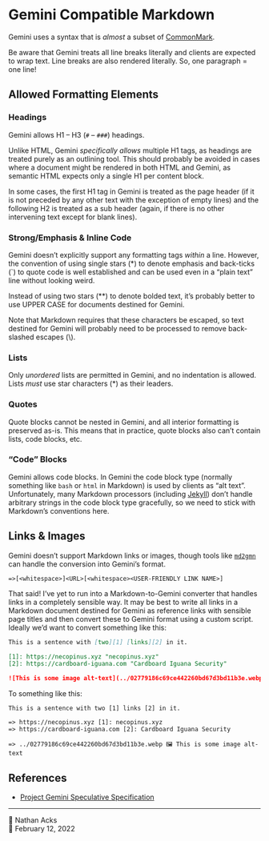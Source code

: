 # Gemini Compatible Markdown

Gemini uses a syntax that is *almost* a subset of [CommonMark](https://spec.commonmark.org/current/).

Be aware that Gemini treats all line breaks literally and clients are expected to wrap text. Line breaks are also rendered literally. So, one paragraph = one line!

## Allowed Formatting Elements

### Headings

Gemini allows H1 – H3 (`#` – `###`) headings.

Unlike HTML, Gemini *specifically allows* multiple H1 tags, as headings are treated purely as an outlining tool. This should probably be avoided in cases where a document might be rendered in both HTML and Gemini, as semantic HTML expects only a single H1 per content block.

In some cases, the first H1 tag in Gemini is treated as the page header (if it is not preceded by any other text with the exception of empty lines) and the following H2 is treated as a sub header (again, if there is no other intervening text except for blank lines).

### Strong/Emphasis & Inline Code

Gemini doesn’t explicitly support any formatting tags *within* a line. However, the convention of using single stars (\*) to denote emphasis and back-ticks (\`) to quote code is well established and can be used even in a “plain text” line without looking weird.

Instead of using two stars (\*\*) to denote bolded text, it’s probably better to use UPPER CASE for documents destined for Gemini.

Note that Markdown requires that these characters be escaped, so text destined for Gemini will probably need to be processed to remove back-slashed escapes (\\).

### Lists

Only *unordered* lists are permitted in Gemini, and no indentation is allowed. Lists *must* use star characters (\*) as their leaders.

### Quotes

Quote blocks cannot be nested in Gemini, and all interior formatting is preserved as-is. This means that in practice, quote blocks also can’t contain lists, code blocks, etc.

### “Code” Blocks

Gemini allows code blocks. In Gemini the code block type (normally something like `bash` or `html` in Markdown) is used by clients as “alt text”. Unfortunately, many Markdown processors (including [Jekyll](https://jekyllrb.com/)) don’t handle arbitrary strings in the code block type gracefully, so we need to stick with Markdown’s conventions here.

## Links & Images

Gemini doesn’t support Markdown links or images, though tools like [`md2gmn`](https://github.com/tdemin/gmnhg#md2gmn) can handle the conversion into Gemini’s format.

```
=>[<whitespace>]<URL>[<whitespace><USER-FRIENDLY LINK NAME>]
```

That said! I’ve yet to run into a Markdown-to-Gemini converter that handles links in a completely sensible way. It may be best to write all links in a Markdown document destined for Gemini as reference links with sensible page titles and then convert these to Gemini format using a custom script. Ideally we’d want to convert something like this:

```markdown
This is a sentence with [two][1] [links][2] in it.

[1]: https://necopinus.xyz "necopinus.xyz"
[2]: https://cardboard-iguana.com "Cardboard Iguana Security"

![This is some image alt-text](../02779186c69ce442260bd67d3bd11b3e.webp)
```

To something like this:

```gemini
This is a sentence with two [1] links [2] in it.

=> https://necopinus.xyz [1]: necopinus.xyz
=> https://cardboard-iguana.com [2]: Cardboard Iguana Security

=> ../02779186c69ce442260bd67d3bd11b3e.webp 🖼️ This is some image alt-text
```

## References

* [Project Gemini Speculative Specification](gemini://gemini.circumlunar.space/docs/specification.gmi)

- - - -

<span aria-hidden="true">👤</span> Nathan Acks  
<span aria-hidden="true">📅</span> February 12, 2022
